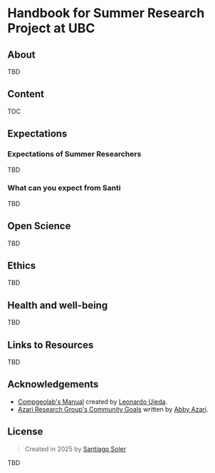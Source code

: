# Handbook for Summer Research Project at UBC

## About

TBD

## Content

TOC

## Expectations

### Expectations of Summer Researchers

TBD

### What can you expect from Santi

TBD

## Open Science

TBD

## Ethics

TBD

## Health and well-being

TBD

## Links to Resources

TBD

## Acknowledgements

- [Compgeolab's Manual][compgeolab-manual] created by [Leonardo Uieda][leouieda].
- [Azari Research Group's Community Goals][abbys-research-group-goals] written by [Abby Azari][abby].

## License

> Created in 2025 by [Santiago Soler][santisoler]

TBD

[santisoler]: https://www.santisoler.com
[compgeolab-manual]: https://www.compgeolab.org/manual
[abby]: https://abbyazari.github.io
[abbys-research-group-goals]: https://abbyazari.github.io/goals
[leouieda]: https://www.leouieda.com
